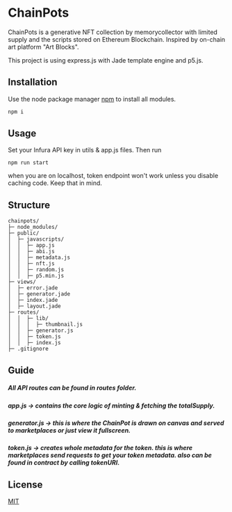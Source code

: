 # ChainPots

ChainPots is a generative NFT collection by memorycollector with limited supply and the scripts stored on Ethereum Blockchain. Inspired by on-chain art platform "Art Blocks".


This project is using express.js with Jade template engine and p5.js.

## Installation

Use the node package manager [npm](https://nodejs.org/en/) to install all modules.

```bash
npm i
```

## Usage

Set your Infura API key in utils & app.js files. 
Then run
```node
npm run start
```

when you are on localhost, token endpoint won't work unless you disable caching code. Keep that in mind.



## Structure

```
chainpots/
├─ node_modules/
├─ public/
│  ├─ javascripts/
│  │  ├─ app.js
│  │  ├─ abi.js
│  │  ├─ metadata.js
│  │  ├─ nft.js
│  │  ├─ random.js
│  │  ├─ p5.min.js
├─ views/
│  ├─ error.jade
│  ├─ generator.jade
│  ├─ index.jade
│  ├─ layout.jade
├─ routes/
│  │  ├─ lib/
│  │  │  ├─ thumbnail.js
│  │  ├─ generator.js
│  │  ├─ token.js
│  │  ├─ index.js
├─ .gitignore
```

## Guide
##### All API routes can be found in routes folder.
##### app.js -> contains the core logic of minting & fetching the totalSupply.
##### generator.js -> this is where the ChainPot is drawn on canvas and served to marketplaces or just view it fullscreen.
##### token.js -> creates whole metadata for the token. this is where marketplaces send requests to get your token metadata. also can be found in contract by calling tokenURI.


## License
[MIT](https://choosealicense.com/licenses/mit/)